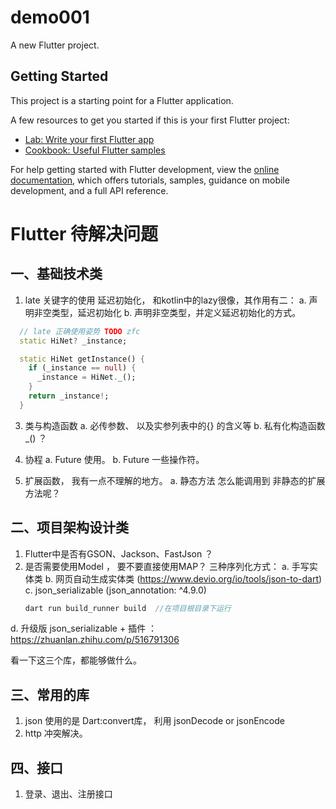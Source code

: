 # demo001

A new Flutter project.

## Getting Started

This project is a starting point for a Flutter application.

A few resources to get you started if this is your first Flutter project:

- [Lab: Write your first Flutter app](https://docs.flutter.dev/get-started/codelab)
- [Cookbook: Useful Flutter samples](https://docs.flutter.dev/cookbook)

For help getting started with Flutter development, view the
[online documentation](https://docs.flutter.dev/), which offers tutorials,
samples, guidance on mobile development, and a full API reference.


# Flutter 待解决问题
## 一、基础技术类
1. late 关键字的使用
延迟初始化， 和kotlin中的lazy很像，其作用有二：
a. 声明非空类型，延迟初始化
b. 声明非空类型，并定义延迟初始化的方式。
```dart
  // late 正确使用姿势 TODO zfc
  static HiNet? _instance;

  static HiNet getInstance() {
    if (_instance == null) {
      _instance = HiNet._();
    }
    return _instance!;
  }
```
3. 类与构造函数
    a. 必传参数、 以及实参列表中的{} 的含义等
    b. 私有化构造函数 _() ？

2. 协程
    a. Future 使用。
    b. Future 一些操作符。
4. 扩展函数， 我有一点不理解的地方。
    a. 静态方法 怎么能调用到 非静态的扩展方法呢？

## 二、项目架构设计类
1. Flutter中是否有GSON、Jackson、FastJson ？
2. 是否需要使用Model ， 要不要直接使用MAP？
三种序列化方式：
a. 手写实体类
b. 网页自动生成实体类 (https://www.devio.org/io/tools/json-to-dart)
c. json_serializable (json_annotation: ^4.9.0)
    ```dart
    dart run build_runner build  //在项目根目录下运行
    ```
d. 升级版 json_serializable + 插件 ： https://zhuanlan.zhihu.com/p/516791306

看一下这三个库，都能够做什么。

## 三、常用的库
1. json 使用的是 Dart:convert库， 利用 jsonDecode or jsonEncode
2. http 冲突解决。


## 四、接口
1. 登录、退出、注册接口
